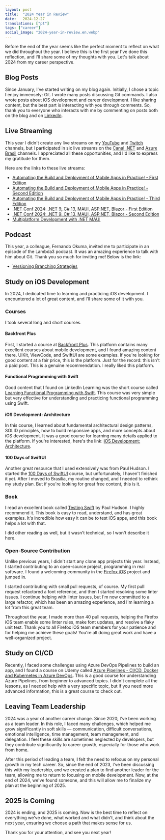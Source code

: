 ```yaml
---
layout: post
title:  "2024 Year in Review"
date:   2024-12-27
translations: ["pt"]
tags: ["career"]
social_image: "2024-year-in-review.en.webp"
---
```


<p class="intro"><span class="dropcap">B</span>efore the end of the year seems like the perfect moment to reflect on what we did throughout the year. I believe this is the first year I've done this reflection, and I'll share some of my thoughts with you. Let's talk about 2024 from my career perspective.</p>

## Blog Posts

Since January, I've started writing on my blog again. Initially, I chose a topic I enjoy immensely: Git. I wrote many posts discussing Git commands. I also wrote posts about iOS development and career development. I like sharing content, but the best part is interacting with you through comments. So, thank you to everyone who interacts with me by commenting on posts both on the blog and on [LinkedIn][my_linkedin].

## Live Streaming

This year I didn't create any live streams on my [YouTube][my_youtube] and [Twitch][my_twitch] channels, but I participated in six live streams on the [Canal .NET][canal_dotnet] and [Azure Brasil][azure_brasil] channels. I appreciated all these opportunities, and I'd like to express my gratitude for them.

Here are the links to these live streams:

- [Automating the Build and Deployment of Mobile Apps in Practice! - First Edition][live_1]
- [Automating the Build and Deployment of Mobile Apps in Practice! - Second Edition][live_2]
- [Automating the Build and Deployment of Mobile Apps in Practice! - Third Edition][live_3]
- [.NET Conf 2024: .NET 9, C# 13, MAUI, ASP.NET, Blazor - First Edition][live_4]
- [.NET Conf 2024: .NET 9, C# 13, MAUI, ASP.NET, Blazor - Second Edition][live_5]
- [Multiplatform Development with .NET MAUI][live_6]

## Podcast

This year, a colleague, Fernando Okuma, invited me to participate in an episode of the Lambda3 podcast. It was an amazing experience to talk with him about Git. Thank you so much for inviting me! Below is the link:

- [Versioning Branching Strategies][podcast_1]

## Study on iOS Development

In 2024, I dedicated time to learning and practicing iOS development. I encountered a lot of great content, and I'll share some of it with you.

### Courses

I took several long and short courses.

#### Backfront Plus

First, I started a course at [Backfront Plus][backfront_plus]. This platform contains many excellent courses about mobile development, and I found amazing content there. UIKit, ViewCode, and SwiftUI are some examples. If you're looking for good content at a fair price, this is the platform. Just for the record: this isn't a paid post. This is a genuine recommendation. I really liked this platform.

#### Functional Programming with Swift

Good content that I found on LinkedIn Learning was the short course called [Learning Functional Programming with Swift][learning_functional_programming_with_swift]. This course was very simple but very effective for understanding and practicing functional programming using Swift.

#### iOS Development: Architecture

In this course, I learned about fundamental architectural design patterns, SOLID principles, how to build responsive apps, and more concepts about iOS development. It was a good course for learning many details applied to the platform. If you're interested, here's the link: [iOS Development: Architecture][ios_development_architecture].

#### 100 Days of SwiftUI

Another great resource that I used extensively was from Paul Hudson. I started the [100 Days of SwiftUI][100_days_of_swiftui] course, but unfortunately, I haven't finished it yet. After I moved to Brasília, my routine changed, and I needed to rethink my study plan. But if you're looking for great free content, this is it.

### Book

I read an excellent book called [Testing Swift][testing_swift] by Paul Hudson. I highly recommend it. This book is easy to read, understand, and has great examples. It's incredible how easy it can be to test iOS apps, and this book helps a lot with that.

I did other reading as well, but it wasn't technical, so I won't describe it here.

### Open-Source Contribution

Unlike previous years, I didn't start any clone app projects this year. Instead, I started contributing to an open-source project, programming in real software. I found a welcoming community in the [Firefox iOS][firefox_ios] project and jumped in.

I started contributing with small pull requests, of course. My first pull request refactored a font reference, and then I started resolving some linter issues.  I continue helping with linter issues, but I'm now committed to a large refactor, which has been an amazing experience, and I'm learning a lot from this great team.

Throughout the year, I made more than 40 pull requests, helping the Firefox iOS team enable some linter rules, make font updates, and resolve a flaky unit test.  Thank you to all Firefox iOS team members for your patience and for helping me achieve these goals! You're all doing great work and have a well-organized project.

## Study on CI/CD

Recently, I faced some challenges using Azure DevOps Pipelines to build an app, and I found a course on Udemy called [Azure Pipelines - CI/CD, Docker and Kubernetes in Azure DevOps][azure_pipelines]. This is a good course for understanding Azure Pipelines, from beginner to advanced topics.  I didn't complete all the lessons, as I needed help with a very specific topic, but if you need more advanced information, this is a great course to check out.

## Leaving Team Leadership

2024 was a year of another career change. Since 2020, I've been working as a team leader.  In this role, I faced many challenges, which helped me grow significantly in soft skills — communication, difficult conversations, emotional intelligence, time management, team management, and delegation. I feel these skills are sometimes neglected by developers, but they contribute significantly to career growth, especially for those who work from home.

After this period of leading a team, I felt the need to refocus on my personal growth in my tech career. So, since the end of 2023, I've been discussing this with my leadership, and we created a plan to find another leader for the team, allowing me to return to focusing on mobile development.  Now, at the end of 2024, we've found someone, and this will allow me to finalize my plan at the beginning of 2025.

## 2025 is Coming

2024 is ending, and 2025 is coming. Now is the best time to reflect on everything we've done, what worked and what didn't, and think about the next year, ensuring we choose a path that makes sense for us.

Thank you for your attention, and see you next year!

[my_youtube]: https://www.youtube.com/ionixjunior
[my_twitch]: https://www.twitch.tv/ionixjunior
[my_linkedin]: https://www.linkedin.com/in/ionixjunior/
[canal_dotnet]: https://www.youtube.com/@CanalDotNET
[azure_brasil]: https://www.youtube.com/@azurebrasilcloud
[backfront_plus]: https://backfront.com.br/backfront-plus
[100_days_of_swiftui]: https://www.hackingwithswift.com/100/swiftui
[azure_pipelines]: https://www.udemy.com/course/azurepipelines/
[firefox_ios]: https://github.com/mozilla-mobile/firefox-ios
[live_1]: https://www.youtube.com/watch?v=CLFaMNJRChk
[live_2]: https://www.youtube.com/watch?v=ZfjvroVEa_s
[live_3]: https://www.youtube.com/watch?v=pOrzMb-YXFM
[live_4]: https://www.youtube.com/watch?v=qic347r3R2A
[live_5]: https://www.youtube.com/watch?v=o4GBUUMnedg
[live_6]: https://www.youtube.com/watch?v=i6Ef-ex7-3s
[podcast_1]: https://tivit.com/podcast/podcast-401/
[testing_swift]: https://www.hackingwithswift.com/store/testing-swift
[learning_functional_programming_with_swift]: https://www.linkedin.com/learning/learning-functional-programming-with-swift/welcome
[ios_development_architecture]: https://www.linkedin.com/learning/ios-development-architecture/the-value-in-architecting-your-apps